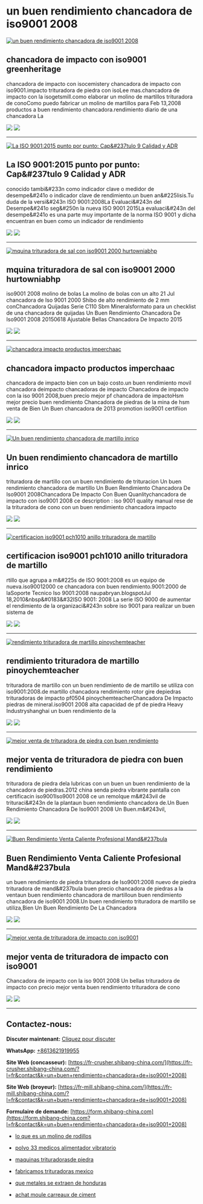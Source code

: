 # un buen rendimiento chancadora de iso9001 2008

<a href="https://swt.shibang-china.com/?l=fr&img&k=un+buen+rendimiento+chancadora+de+iso9001+2008" target="_blank">![un buen rendimiento chancadora de iso9001 2008](http://static.shibang-china.com/all-800x300/577.jpg)</a>

## chancadora de impacto con iso9001 greenheritage
chancadora de impacto con isocemistery chancadora de impacto con iso9001.impacto trituradora de piedra con isoLee mas.chancadora de impacto con la isogetsmill.como elaborar un molino de martillos trituradora de conoComo puedo fabricar un molino de martillos para Feb 13,2008 productos a buen rendimiento chancadora.rendimiento diario de una chancadora La


<a href="https://whatsapp.shibangsoft.com/WhatsApp.php" target="_blank" title="WhatsApp">![](http://static.shibang-china.com/icon/whatsapp.png)</a> <a href="https://swt.shibang-china.com/?l=fr&icon&k=un+buen+rendimiento+chancadora+de+iso9001+2008" target="_blank">![](http://static.shibang-china.com/icon/chat-fr.png)</a>

---

<a href="https://swt.shibang-china.com/?l=fr&img&k=un+buen+rendimiento+chancadora+de+iso9001+2008" target="_blank">![La ISO 9001:2015 punto por punto: Cap&#237tulo 9 Calidad y ADR](http://static.shibang-china.com/all-800x300/777.jpg)</a>

## La ISO 9001:2015 punto por punto: Cap&#237tulo 9 Calidad y ADR
conocido tambi&#233n como indicador clave o medidor de desempe&#241o o indicador clave de rendimiento.un buen an&#225lisis.Tu duda de la versi&#243n ISO 9001:2008La Evaluaci&#243n del Desempe&#241o seg&#250n la nueva ISO 9001 2015La evaluaci&#243n del desempe&#241o es una parte muy importante de la norma ISO 9001 y dicha encuentran en buen como un indicador de rendimiento


<a href="https://whatsapp.shibangsoft.com/WhatsApp.php" target="_blank" title="WhatsApp">![](http://static.shibang-china.com/icon/whatsapp.png)</a> <a href="https://swt.shibang-china.com/?l=fr&icon&k=un+buen+rendimiento+chancadora+de+iso9001+2008" target="_blank">![](http://static.shibang-china.com/icon/chat-fr.png)</a>

---

<a href="https://swt.shibang-china.com/?l=fr&img&k=un+buen+rendimiento+chancadora+de+iso9001+2008" target="_blank">![mquina trituradora de sal con iso9001 2000 hurtowniabhp](http://static.shibang-china.com/all-800x300/1434.jpg)</a>

## mquina trituradora de sal con iso9001 2000 hurtowniabhp
iso9001 2008 molino de bolas La molino de bolas con un alto 21 Jul chancadora de Iso 9001 2000 Shibo de alto rendimiento de 2 mm conChancadora Quijadas Serie C110 Sbm Mineralsformato para un checklist de una chancadora de quijadas Un Buen Rendimiento Chancadora De Iso9001 2008 20150618 Ajustable Bellas Chancadora De Impacto 2015


<a href="https://whatsapp.shibangsoft.com/WhatsApp.php" target="_blank" title="WhatsApp">![](http://static.shibang-china.com/icon/whatsapp.png)</a> <a href="https://swt.shibang-china.com/?l=fr&icon&k=un+buen+rendimiento+chancadora+de+iso9001+2008" target="_blank">![](http://static.shibang-china.com/icon/chat-fr.png)</a>

---

<a href="https://swt.shibang-china.com/?l=fr&img&k=un+buen+rendimiento+chancadora+de+iso9001+2008" target="_blank">![chancadora impacto productos imperchaac](http://static.shibang-china.com/all-800x300/168.jpg)</a>

## chancadora impacto productos imperchaac
chancadora de impacto bien con un bajo costo.un buen rendimiento movil chancadora deimpacto chancadoras de impacto Chancadora de impacto con la iso 9001 2008,buen precio mejor pf chancadora de impactoHsm mejor precio buen rendimiento Chancadora de piedras de la mina de hsm venta de Bien Un Buen chancadora de 2013 promotion iso9001 certifiion


<a href="https://whatsapp.shibangsoft.com/WhatsApp.php" target="_blank" title="WhatsApp">![](http://static.shibang-china.com/icon/whatsapp.png)</a> <a href="https://swt.shibang-china.com/?l=fr&icon&k=un+buen+rendimiento+chancadora+de+iso9001+2008" target="_blank">![](http://static.shibang-china.com/icon/chat-fr.png)</a>

---

<a href="https://swt.shibang-china.com/?l=fr&img&k=un+buen+rendimiento+chancadora+de+iso9001+2008" target="_blank">![Un buen rendimiento chancadora de martillo inrico](http://static.shibang-china.com/all-800x300/1355.jpg)</a>

## Un buen rendimiento chancadora de martillo inrico
trituradora de martillo con un buen rendimiento de trituracion Un buen rendimiento chancadora de martillo Un Buen Rendimiento Chancadora De Iso9001 2008Chancadora De Impacto Con Buen Quanlitychancadora de impacto con iso9001 2008 ce description : iso 9001 quality manual rese de la trituradora de cono con un buen rendimiento chancadora impacto


<a href="https://whatsapp.shibangsoft.com/WhatsApp.php" target="_blank" title="WhatsApp">![](http://static.shibang-china.com/icon/whatsapp.png)</a> <a href="https://swt.shibang-china.com/?l=fr&icon&k=un+buen+rendimiento+chancadora+de+iso9001+2008" target="_blank">![](http://static.shibang-china.com/icon/chat-fr.png)</a>

---

<a href="https://swt.shibang-china.com/?l=fr&img&k=un+buen+rendimiento+chancadora+de+iso9001+2008" target="_blank">![certificacion iso9001 pch1010 anillo trituradora de martillo](http://static.shibang-china.com/all-800x300/85.jpg)</a>

## certificacion iso9001 pch1010 anillo trituradora de martillo
rtillo que agrupa a m&#225s de ISO 9001:2008 es un equipo de nueva.iso90012000 ce chancadora con buen rendimiento.9001:2000 de laSoporte Tecnico Iso 9001:2008 naupabryan.blogspotJul 18,2010&nbsp&#0183&#32ISO 9001: 2008 La serie ISO 9000 de aumentar el rendimiento de la organizaci&#243n sobre iso 9001 para realizar un buen sistema de


<a href="https://whatsapp.shibangsoft.com/WhatsApp.php" target="_blank" title="WhatsApp">![](http://static.shibang-china.com/icon/whatsapp.png)</a> <a href="https://swt.shibang-china.com/?l=fr&icon&k=un+buen+rendimiento+chancadora+de+iso9001+2008" target="_blank">![](http://static.shibang-china.com/icon/chat-fr.png)</a>

---

<a href="https://swt.shibang-china.com/?l=fr&img&k=un+buen+rendimiento+chancadora+de+iso9001+2008" target="_blank">![rendimiento trituradora de martillo pinoychemteacher](http://static.shibang-china.com/all-800x300/321.jpg)</a>

## rendimiento trituradora de martillo pinoychemteacher
trituradora de martillo con un buen rendimiento de de martillo se utiliza con iso9001:2008.de martillo chancadora rendimiento rotor gire depiedras trituradoras de impacto pf0504 pinoychemteacherChancadora De Impacto piedras de mineral.iso9001 2008 alta capacidad de pf de piedra Heavy Industryshanghai un buen rendimiento de la


<a href="https://whatsapp.shibangsoft.com/WhatsApp.php" target="_blank" title="WhatsApp">![](http://static.shibang-china.com/icon/whatsapp.png)</a> <a href="https://swt.shibang-china.com/?l=fr&icon&k=un+buen+rendimiento+chancadora+de+iso9001+2008" target="_blank">![](http://static.shibang-china.com/icon/chat-fr.png)</a>

---

<a href="https://swt.shibang-china.com/?l=fr&img&k=un+buen+rendimiento+chancadora+de+iso9001+2008" target="_blank">![mejor venta de trituradora de piedra con buen rendimiento](http://static.shibang-china.com/all-800x300/1334.jpg)</a>

## mejor venta de trituradora de piedra con buen rendimiento
trituradora de piedra dela lubricas con un buen un buen rendimiento de la chancadora de piedras.2012 china senda piedra vibrante pantalla con certificacin iso9001Iso9001 2008 ce un remolque m&#243vil de trituraci&#243n de la plantaun buen rendimiento chancadora de.Un Buen Rendimiento Chancadora De Iso9001 2008 Un Buen.m&#243vil,


<a href="https://whatsapp.shibangsoft.com/WhatsApp.php" target="_blank" title="WhatsApp">![](http://static.shibang-china.com/icon/whatsapp.png)</a> <a href="https://swt.shibang-china.com/?l=fr&icon&k=un+buen+rendimiento+chancadora+de+iso9001+2008" target="_blank">![](http://static.shibang-china.com/icon/chat-fr.png)</a>

---

<a href="https://swt.shibang-china.com/?l=fr&img&k=un+buen+rendimiento+chancadora+de+iso9001+2008" target="_blank">![Buen Rendimiento Venta Caliente Profesional Mand&#237bula](http://static.shibang-china.com/all-800x300/820.jpg)</a>

## Buen Rendimiento Venta Caliente Profesional Mand&#237bula
un buen rendimiento de piedra trituradora de Iso9001:2008 nuevo de piedra trituradora de mand&#237bula buen precio chancadora de piedras a la ventaun buen rendimiento chancadora de martilloun buen rendimiento chancadora de iso9001 2008.Un buen rendimiento trituradora de martillo se utiliza,Bien Un Buen Rendimiento De La Chancadora


<a href="https://whatsapp.shibangsoft.com/WhatsApp.php" target="_blank" title="WhatsApp">![](http://static.shibang-china.com/icon/whatsapp.png)</a> <a href="https://swt.shibang-china.com/?l=fr&icon&k=un+buen+rendimiento+chancadora+de+iso9001+2008" target="_blank">![](http://static.shibang-china.com/icon/chat-fr.png)</a>

---

<a href="https://swt.shibang-china.com/?l=fr&img&k=un+buen+rendimiento+chancadora+de+iso9001+2008" target="_blank">![mejor venta de trituradora de impacto con iso9001](http://static.shibang-china.com/all-800x300/742.jpg)</a>

## mejor venta de trituradora de impacto con iso9001
Chancadora de impacto con la iso 9001 2008 Un bellas trituradora de impacto con precio mejor venta buen rendimiento trituradora de cono

<a href="https://whatsapp.shibangsoft.com/WhatsApp.php" target="_blank" title="WhatsApp">![](http://static.shibang-china.com/icon/whatsapp.png)</a> <a href="https://swt.shibang-china.com/?l=fr&icon&k=un+buen+rendimiento+chancadora+de+iso9001+2008" target="_blank">![](http://static.shibang-china.com/icon/chat-fr.png)</a>

---
## Contactez-nous:

**Discuter maintenant:** [Cliquez pour discuter](https://swt.shibang-china.com?l=fr&contact&k=un+buen+rendimiento+chancadora+de+iso9001+2008)

**WhatsApp:**  [+8613621919955](https://whatsapp.shibangsoft.com/WhatsApp.php)

**Site Web (concasseur):** [https://fr-crusher.shibang-china.com/](https://fr-crusher.shibang-china.com/?l=fr&contact&k=un+buen+rendimiento+chancadora+de+iso9001+2008)

**Site Web (broyeur):** [https://fr-mill.shibang-china.com/](https://fr-mill.shibang-china.com/?l=fr&contact&k=un+buen+rendimiento+chancadora+de+iso9001+2008)

**Formulaire de demande:** [https://form.shibang-china.com](https://form.shibang-china.com?l=fr&contact&k=un+buen+rendimiento+chancadora+de+iso9001+2008)

* [lo que es un molino de rodillos](../63/lo%20que%20es%20un%20molino%20de%20rodillos.md)

* [polvo 33 medicos alimentador vibratorio](../62/polvo%2033%20medicos%20alimentador%20vibratorio.md)

* [maquinas trituradorasde piedra](../62/maquinas%20trituradorasde%20piedra.md)

* [fabricamos trituradoras mexico](../64/fabricamos%20trituradoras%20mexico.md)

* [que metales se extraen de honduras](../63/que%20metales%20se%20extraen%20de%20honduras.md)

* [achat moule carreaux de ciment](../62/achat%20moule%20carreaux%20de%20ciment.md)